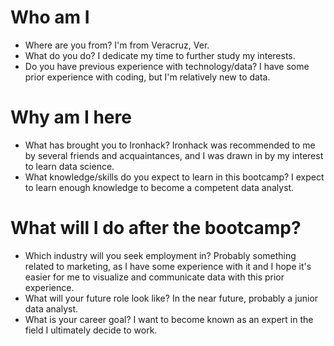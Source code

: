 
# Who am I

* Where are you from?
I'm from Veracruz, Ver.
* What do you do?
I dedicate my time to further study my interests.
* Do you have previous experience with technology/data?
I have some prior experience with coding, but I'm relatively new to data.

# Why am I here

* What has brought you to Ironhack?
Ironhack was recommended to me by several friends and acquaintances, and I was drawn in by my interest to learn data science.
* What knowledge/skills do you expect to learn in this bootcamp?
I expect to learn enough knowledge to become a competent data analyst.

# What will I do after the bootcamp?

* Which industry will you seek employment in?
Probably something related to marketing, as I have some experience with it and I hope it's easier for me to visualize and communicate data with this prior experience.
* What will your future role look like?
In the near future, probably a junior data analyst.
* What is your career goal?
I want to become known as an expert in the field I ultimately decide to work.

